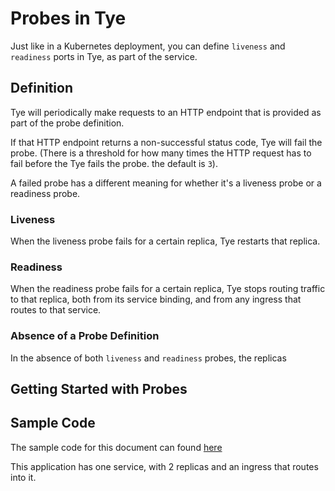 # Probes in Tye

Just like in a Kubernetes deployment, you can define `liveness` and `readiness` ports in Tye, as part of the service.   

## Definition

Tye will periodically make requests to an HTTP endpoint that is provided as part of the probe definition.  

If that HTTP endpoint returns a non-successful status code, Tye will fail the probe. (There is a threshold for how many times the HTTP request has to fail before the Tye fails the probe. the default is `3`).  

A failed probe has a different meaning for whether it's a liveness probe or a readiness probe.  

### Liveness

When the liveness probe fails for a certain replica, Tye restarts that replica.

### Readiness

When the readiness probe fails for a certain replica, Tye stops routing traffic to that replica, both from its service binding, and from any ingress that routes to that service.  

 ### Absence of a Probe Definition

 In the absence of both `liveness` and `readiness` probes, the replicas 

## Getting Started with Probes



## Sample Code

The sample code for this document can found [here](/../../samples/liveness-readiness)

This application has one service, with 2 replicas and an ingress that routes into it. 

